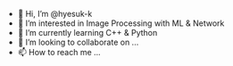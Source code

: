 - 👋 Hi, I’m @hyesuk-k
- 👀 I’m interested in Image Processing with ML & Network
- 🌱 I’m currently learning C++ & Python
- 💞️ I’m looking to collaborate on ...
- 📫 How to reach me ...

<!---
hyesuk-k/hyesuk-k is a ✨ special ✨ repository because its `README.md` (this file) appears on your GitHub profile.
You can click the Preview link to take a look at your changes.
--->
